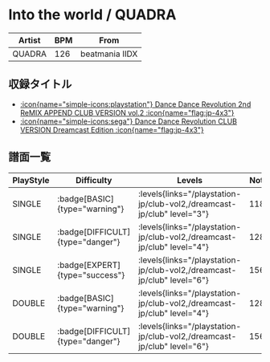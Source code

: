 # Into the world / QUADRA

|Artist|BPM|From|
|------|---|----|
|QUADRA|126|beatmania IIDX|

## 収録タイトル

- [:icon{name="simple-icons:playstation"} Dance Dance Revolution 2nd ReMIX APPEND CLUB VERSION vol.2 :icon{name="flag:jp-4x3"}](/playstation-jp/club-vol2)
- [:icon{name="simple-icons:sega"} Dance Dance Revolution CLUB VERSION Dreamcast Edition :icon{name="flag:jp-4x3"}](/dreamcast-jp/club)

## 譜面一覧

|PlayStyle|Difficulty|Levels|Notes|Movie|
|---------|----------|------|-----|-----|
|SINGLE| :badge[BASIC]{type="warning"}| :levels{links="/playstation-jp/club-vol2,/dreamcast-jp/club" level="3"}|118/0||
|SINGLE| :badge[DIFFICULT]{type="danger"}| :levels{links="/playstation-jp/club-vol2,/dreamcast-jp/club" level="4"}|128/0||
|SINGLE| :badge[EXPERT]{type="success"}| :levels{links="/playstation-jp/club-vol2,/dreamcast-jp/club" level="6"}|156/0||
|DOUBLE| :badge[BASIC]{type="warning"}| :levels{links="/playstation-jp/club-vol2,/dreamcast-jp/club" level="4"}|128/0||
|DOUBLE| :badge[DIFFICULT]{type="danger"}| :levels{links="/playstation-jp/club-vol2,/dreamcast-jp/club" level="6"}|156/0||
